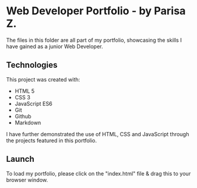 # Web Developer Portfolio - by Parisa Z.

The files in this folder are all part of my portfolio, showcasing the skills I have gained as a junior Web Developer.

## Technologies

This project was created with:
- HTML 5
- CSS 3
- JavaScript ES6
- Git
- Github
- Markdown

I have further demonstrated the use of HTML, CSS and JavaScript through the projects featured in this portfolio.

## Launch

To load my portfolio, please click on the "index.html" file & drag this to your browser window.

